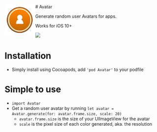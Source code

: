 
<img style="float: left; width: 100px;" src="./public/avatar.png">
# Avatar

Generate random user Avatars for apps.

Works for iOS 10+

![](https://github.com/wvabrinskas/Avatar/blob/master/public/Avatar.gif)

# Installation
* Simply install using Cocoapods, add `'pod Avatar'` to your podfile

# Simple to use
* `import Avatar`
* Get a random user avatar by running `let avatar = Avatar.generate(for: avatar.frame.size, scale: 20)`
  * `avatar.frame.size` is the size of your UIImageView for the avatar
  * `scale` is the pixel size of each color generated, aka. the resolution
